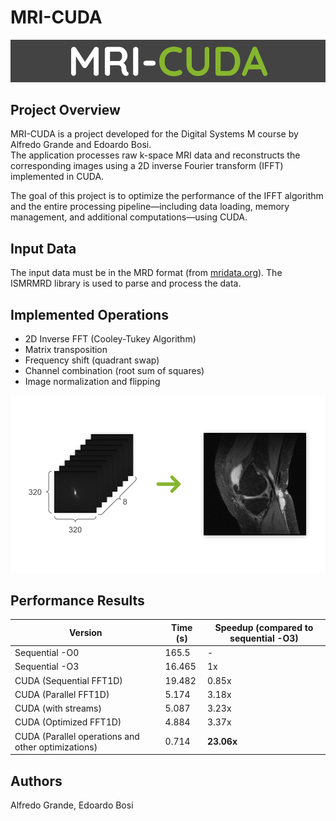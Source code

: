 # MRI-CUDA  

![title](images/title.png)

## Project Overview  
MRI-CUDA is a project developed for the Digital Systems M course by Alfredo Grande and Edoardo Bosi.  
The application processes raw k-space MRI data and reconstructs the corresponding images using a 2D inverse Fourier transform (IFFT) implemented in CUDA.

The goal of this project is to optimize the performance of the IFFT algorithm and the entire processing pipeline—including data loading, memory management, and additional computations—using CUDA.

## Input Data 
The input data must be in the MRD format (from [mridata.org](https://www.mridata.org/)). The ISMRMRD library is used to parse and process the data.

## Implemented Operations  
- 2D Inverse FFT (Cooley-Tukey Algorithm)  
- Matrix transposition  
- Frequency shift (quadrant swap)  
- Channel combination (root sum of squares)  
- Image normalization and flipping  

![data](images/data_transformation.png)

## Performance Results  

| Version | Time (s) | Speedup (compared to sequential -O3) |
|-----------------------------|---------|---------------------------|
| Sequential -O0 | 165.5 | - |
| Sequential -O3 | 16.465 | 1x |
| CUDA (Sequential FFT1D) | 19.482 | 0.85x |
| CUDA (Parallel FFT1D) | 5.174 | 3.18x |
| CUDA (with streams) | 5.087 | 3.23x |
| CUDA (Optimized FFT1D) | 4.884 | 3.37x |
| CUDA (Parallel operations and other optimizations) | 0.714 | **23.06x** |  

## Authors  
Alfredo Grande, Edoardo Bosi  